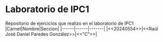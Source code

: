 # Laboratorio de IPC1
Repositorio de ejercicios que realizo en el laboratorio de IPC1
|Carnet|Nombre|Seccion|
|------|------|-------|
|<<20240554>>|<<Raúl José Daniel Paredes González>>|<<"C">>|
